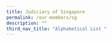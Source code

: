 ```yaml
---
title: Judiciary of Singapore
permalink: /our-members/sg
description: ""
third_nav_title: "Alphabetical List "
---
```





